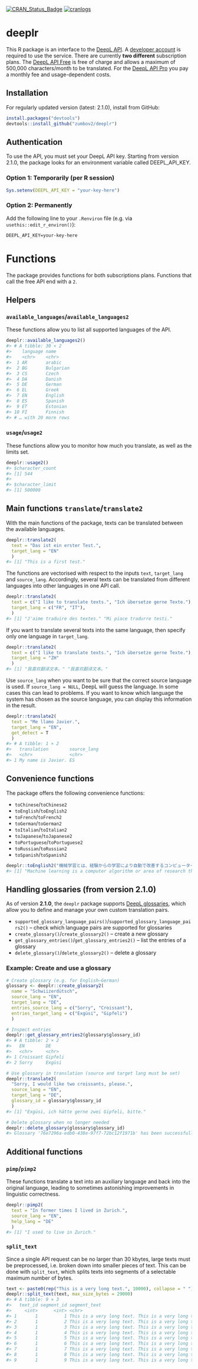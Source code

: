 [![CRAN_Status_Badge](http://www.r-pkg.org/badges/version/deeplr)](https://cran.r-project.org/package=deeplr)
[![cranlogs](https://cranlogs.r-pkg.org/badges/grand-total/deeplr)](http://cran.rstudio.com/web/packages/deeplr/index.html)

# deeplr
This R package is an interface to the [DeepL API](https://developers.deepl.com/docs). A [developer account](https://www.deepl.com/pro#developer) is required to use the service. There are currently **two different** subscription plans. The [DeepL API Free](https://www.deepl.com/pro#developer) is free of charge and allows a maximum of 500,000 characters/month to be translated. For the [DeepL API Pro](https://www.deepl.com/pro#developer) you pay a monthly fee and usage-dependent costs.

## Installation
For regularly updated version (latest: 2.1.0), install from GitHub:

```r
install.packages("devtools")
devtools::install_github("zumbov2/deeplr")
```

## Authentication
To use the API, you must set your DeepL API key. Starting from version 2.1.0, the package looks for an environment variable called DEEPL_API_KEY.

### Option 1: Temporarily (per R session)

```r
Sys.setenv(DEEPL_API_KEY = "your-key-here")
```

### Option 2: Permanently

Add the following line to your `.Renviron` file (e.g. via `usethis::edit_r_environ()`):

```
DEEPL_API_KEY=your-key-here
```

# Functions
The package provides functions for both subscriptions plans. Functions that call the free API end with a `2`.

## Helpers
### `available_languages`/`available_languages2`
These functions allow you to list all supported languages of the API.

``` r
deeplr::available_languages2()
#> # A tibble: 30 × 2
#>    language name     
#>    <chr>    <chr>    
#>  1 AR       arabic   
#>  2 BG       Bulgarian
#>  3 CS       Czech    
#>  4 DA       Danish   
#>  5 DE       German   
#>  6 EL       Greek    
#>  7 EN       English  
#>  8 ES       Spanish  
#>  9 ET       Estonian 
#> 10 FI       Finnish  
#> # … with 20 more rows
```

### `usage`/`usage2`
These functions allow you to monitor how much you translate, as well as the limits set. 

``` r
deeplr::usage2()
#> $character_count
#> [1] 544
#> 
#> $character_limit
#> [1] 500000
```

## Main functions `translate`/`translate2`
With the main functions of the package, texts can be translated between the available languages. 

``` r
deeplr::translate2(
  text = "Das ist ein erster Test.",
  target_lang = "EN"
  )
#> [1] "This is a first test."
```

The functions are vectorised with respect to the inputs `text`, `target_lang` and `source_lang`. Accordingly, several texts can be translated from different languages into other languages in one API call.

``` r
deeplr::translate2(
  text = c("I like to translate texts.", "Ich übersetze gerne Texte."),
  target_lang = c("FR", "IT"),
  )
#> [1] "J'aime traduire des textes." "Mi piace tradurre testi."
```

If you want to translate several texts into the same language, then specify only one language in `target_lang`.

``` r
deeplr::translate2(
  text = c("I like to translate texts.", "Ich übersetze gerne Texte."),
  target_lang = "ZH"
  )
#> [1] "我喜欢翻译文本。" "我喜欢翻译文本。"
```

Use `source_lang` when you want to be sure that the correct source language is used. If `source_lang = NULL`, DeepL will guess the language. In some cases this can lead to problems. If you want to know which language the system has chosen as the source language, you can display this information in the result.

``` r
deeplr::translate2(
  text = "Me llamo Javier.",
  target_lang = "EN",
  get_detect = T
  )
#> # A tibble: 1 × 2
#>   translation        source_lang
#>   <chr>              <chr>      
#> 1 My name is Javier. ES
```

## Convenience functions
The package offers the following convenience functions:

* `toChinese`/`toChinese2`
* `toEnglish`/`toEnglish2`
* `toFrench`/`toFrench2`
* `toGerman`/`toGerman2`
* `toItalian`/`toItalian2`
* `toJapanese`/`toJapanese2`
* `toPortuguese`/`toPortuguese2`
* `toRussian`/`toRussian2`
* `toSpanish`/`toSpanish2`

``` r
deeplr::toEnglish2("機械学習とは、経験からの学習により自動で改善するコンピューターアルゴリズムもしくはその研究領域で")
#> [1] "Machine learning is a computer algorithm or area of research that automatically improves by learning from experience."
```

## Handling glossaries (from version 2.1.0)

As of version **2.1.0**, the `deeplr` package supports [DeepL glossaries](https://developers.deepl.com/docs/api-reference/glossaries), which allow you to define and manage your own custom translation pairs.

* `supported_glossary_language_pairs()`/`supported_glossary_language_pairs2()` – check which language pairs are supported for glossaries
* `create_glossary()`/`create_glossary2()` – create a new glossary
* `get_glossary_entries()`/`get_glossary_entries2()` – list the entries of a glossary
* `delete_glossary()`/`delete_glossary2()` – delete a glossary

### Example: Create and use a glossary

``` r
# Create glossary (e.g. for English–German)
glossary <- deeplr::create_glossary2(
  name = "Schwiizerdütsch",
  source_lang = "EN",
  target_lang = "DE",
  entries_source_lang = c("Sorry", "Croissant"),
  entries_target_lang = c("Exgüsi", "Gipfeli")
  )

# Inspect entries
deeplr::get_glossary_entries2(glossary$glossary_id)
#> # A tibble: 2 × 2
#>   EN        DE     
#>   <chr>     <chr>  
#> 1 Croissant Gipfeli
#> 2 Sorry     Exgüsi

# Use glossary in translation (source and target lang must be set)
deeplr::translate2(
  "Sorry, I would like two croissants, please.", 
  source_lang = "EN",
  target_lang = "DE",
  glossary_id = glossary$glossary_id
  )
#> [1] "Exgüsi, ich hätte gerne zwei Gipfeli, bitte."

# Delete glossary when no longer needed
deeplr::delete_glossary(glossary$glossary_id)
#> Glossary '76e7296a-edb0-438e-97f7-72bc12f1971b' has been successfully deleted.
```

## Additional functions
### `pimp`/`pimp2`
These functions translate a text into an auxiliary language and back into the original language, leading to sometimes astonishing improvements in linguistic correctness.

``` r
deeplr::pimp2(
  text = "In former times I lived in Zurich.",
  source_lang = "EN",
  help_lang = "DE"
  )
#> [1] "I used to live in Zurich."
```

### `split_text`
Since a single API request can be no larger than 30 kbytes, large texts must be preprocessed, i.e. broken down into smaller pieces of text. This can be done with `split_text`, which splits texts into segments of a selectable maximum number of bytes.
``` r
text <- paste0(rep("This is a very long text.", 10000), collapse = " ")
deeplr::split_text(text, max_size_bytes = 29000)
#> # A tibble: 9 × 3
#>   text_id segment_id segment_text                                               
#>     <int>      <int> <chr>                                                      
#> 1       1          1 This is a very long text. This is a very long text. This i…
#> 2       1          2 This is a very long text. This is a very long text. This i…
#> 3       1          3 This is a very long text. This is a very long text. This i…
#> 4       1          4 This is a very long text. This is a very long text. This i…
#> 5       1          5 This is a very long text. This is a very long text. This i…
#> 6       1          6 This is a very long text. This is a very long text. This i…
#> 7       1          7 This is a very long text. This is a very long text. This i…
#> 8       1          8 This is a very long text. This is a very long text. This i…
#> 9       1          9 This is a very long text. This is a very long text. This i…
```





